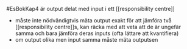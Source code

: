 #EsBokKap4
är output delat med input i ett [[responsibility centre]]

- måste inte nödvändigtvis mäta output exakt för att jämföra två [[responsibility centre]]s, kan räcka med att veta att de är ungefär samma och bara jämföra deras inputs (ofta lättare att kvantifiera)
- om output olika men input samma måste mäta outputsen
